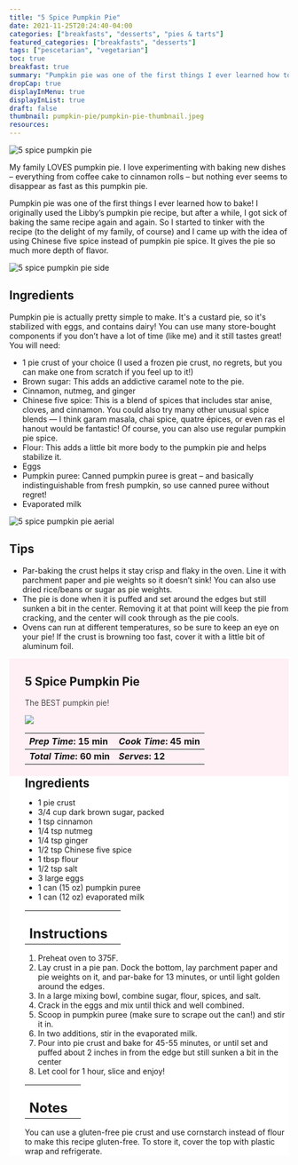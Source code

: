 ```yaml
---
title: "5 Spice Pumpkin Pie"
date: 2021-11-25T20:24:40-04:00
categories: ["breakfasts", "desserts", "pies & tarts"]
featured_categories: ["breakfasts", "desserts"]
tags: ["pescetarian", "vegetarian"]
toc: true
breakfast: true
summary: "Pumpkin pie was one of the first things I ever learned how to bake! I originally used the Libby’s pumpkin pie recipe, but after a while, I got sick of baking the same recipe again and again. So I started to tinker with the recipe (to the delight of my family, of course) and I came up with the idea of using Chinese five spice instead of pumpkin pie spice. It gives the pie so much more depth of flavor."
dropCap: true
displayInMenu: true
displayInList: true
draft: false
thumbnail: pumpkin-pie/pumpkin-pie-thumbnail.jpeg
resources:
---
```


![5 spice pumpkin pie](../../pumpkin-pie/pumpkin-pie-thumbnail.jpeg)

My family LOVES pumpkin pie. I love experimenting with baking new dishes – everything from coffee cake to cinnamon rolls – but nothing ever seems to disappear as fast as this pumpkin pie.

Pumpkin pie was one of the first things I ever learned how to bake! I originally used the Libby’s pumpkin pie recipe, but after a while, I got sick of baking the same recipe again and again. So I started to tinker with the recipe (to the delight of my family, of course) and I came up with the idea of using Chinese five spice instead of pumpkin pie spice. It gives the pie so much more depth of flavor.

![5 spice pumpkin pie side](../../pumpkin-pie/pumpkin-pie-side.jpeg)

## Ingredients

Pumpkin pie is actually pretty simple to make. It's a custard pie, so it's stabilized with eggs, and contains dairy! You can use many store-bought components if you don’t have a lot of time (like me) and it still tastes great! You will need:

- 1 pie crust of your choice (I used a frozen pie crust, no regrets, but you can make one from scratch if you feel up to it!)
- Brown sugar: This adds an addictive caramel note to the pie.
- Cinnamon, nutmeg, and ginger
- Chinese five spice: This is a blend of spices that includes star anise, cloves, and cinnamon. You could also try many other unusual spice blends — I think garam masala, chai spice, quatre épices, or even ras el hanout would be fantastic! Of course, you can also use regular pumpkin pie spice.
- Flour: This adds a little bit more body to the pumpkin pie and helps stabilize it.
- Eggs
- Pumpkin puree: Canned pumpkin puree is great – and basically indistinguishable from fresh pumpkin, so use canned puree without regret!
- Evaporated milk

![5 spice pumpkin pie aerial](../../pumpkin-pie/pumpkin-pie-aerial.jpeg)

## Tips

- Par-baking the crust helps it stay crisp and flaky in the oven. Line it with parchment paper and pie weights so it doesn’t sink! You can also use dried rice/beans or sugar as pie weights.
- The pie is done when it is puffed and set around the edges but still sunken a bit in the center. Removing it at that point will keep the pie from cracking, and the center will cook through as the pie cools.
- Ovens can run at different temperatures, so be sure to keep an eye on your pie! If the crust is browning too fast, cover it with a little bit of aluminum foil.

<div style = "background-color: lavenderblush;"  id = "recipe"> 
<div style = "background-color:lavenderblush; padding-left:2em; margin-top:0; margin-bottom:0;">

<div style="display:grid; align-items:start; justify-content:space-between; padding-right:2em" class="grid-cols-2 gap-2 md:gap-4 lg:gap-8 xl:gap-12"><div class = "mb-8"><h2>5 Spice Pumpkin Pie</h2><p style = "font-weight: 300;">The BEST pumpkin pie!</p></div><img src="../../pumpkin-pie/pumpkin-pie-thumbnail.jpeg"class="w-full h-auto mx-auto"></div>

| _Prep Time_: 15 min  | _Cook Time_: 45 min  |
| :--- | :--- |
| **_Total Time_: 60 min** | **_Serves_: 12**  |

</div>
<div style="background-color: white; padding-left:2em; border-width:3px; border-color:lavenderblush; margin-top:0;">
 <div><h2 style = "margin-top:1em; margin-bottom:0;" >Ingredients</h2></div>

- 1 pie crust
- 3/4 cup dark brown sugar, packed
- 1 tsp cinnamon
- 1/4 tsp nutmeg
- 1/4 tsp ginger
- 1/2 tsp Chinese five spice
- 1 tbsp flour
- 1/2 tsp salt
- 3 large eggs
- 1 can (15 oz) pumpkin puree
- 1 can (12 oz) evaporated milk

|   |    |
| :--- | :--- |
| <div><h2 style = "margin-top:1em; margin-bottom:0;" >Instructions</h2></div>|   |

1. Preheat oven to 375F.
2. Lay crust in a pie pan. Dock the bottom, lay parchment paper and pie weights on it, and par-bake for 13 minutes, or until light golden around the edges.
3. In a large mixing bowl, combine sugar, flour, spices, and salt.
4. Crack in the eggs and mix until thick and well combined.
5. Scoop in pumpkin puree (make sure to scrape out the can!) and stir it in.
6. In two additions, stir in the evaporated milk.
7. Pour into pie crust and bake for 45-55 minutes, or until set and puffed about 2 inches in from the edge but still sunken a bit in the center
8. Let cool for 1 hour, slice and enjoy!

|   |    |
| :--- | :--- |
| <div><h2 style = "margin-top:1em; margin-bottom:0;" >Notes</h2></div>|   |

You can use a gluten-free pie crust and use cornstarch instead of flour to make this recipe gluten-free. To store it, cover the top with plastic wrap and refrigerate.

</div>
</div>
